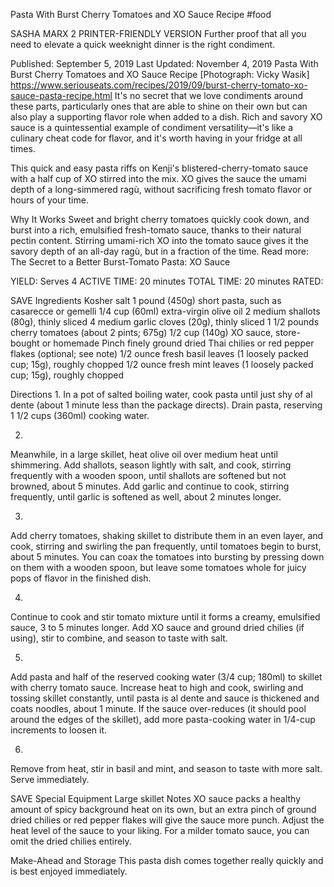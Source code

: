Pasta With Burst Cherry Tomatoes and XO Sauce Recipe
#food 

SASHA MARX
2     PRINTER-FRIENDLY VERSION
Further proof that all you need to elevate a quick weeknight dinner is the right condiment.

Published: September 5, 2019 Last Updated: November 4, 2019
Pasta With Burst Cherry Tomatoes and XO Sauce Recipe
[Photograph: Vicky Wasik]
https://www.seriouseats.com/recipes/2019/09/burst-cherry-tomato-xo-sauce-pasta-recipe.html
It's no secret that we love condiments around these parts, particularly ones that are able to shine on their own but can also play a supporting flavor role when added to a dish. Rich and savory XO sauce is a quintessential example of condiment versatility—it's like a culinary cheat code for flavor, and it's worth having in your fridge at all times.

This quick and easy pasta riffs on Kenji's blistered-cherry-tomato sauce with a half cup of XO stirred into the mix. XO gives the sauce the umami depth of a long-simmered ragù, without sacrificing fresh tomato flavor or hours of your time.

Why It Works
Sweet and bright cherry tomatoes quickly cook down, and burst into a rich, emulsified fresh-tomato sauce, thanks to their natural pectin content.
Stirring umami-rich XO into the tomato sauce gives it the savory depth of an all-day ragù, but in a fraction of the time.
Read more: The Secret to a Better Burst-Tomato Pasta: XO Sauce

YIELD:
Serves 4
ACTIVE TIME:
20 minutes
TOTAL TIME:
20 minutes
RATED:
    
 SAVE
Ingredients
Kosher salt
1 pound (450g) short pasta, such as casarecce or gemelli
1/4 cup (60ml) extra-virgin olive oil
2 medium shallots (80g), thinly sliced
4 medium garlic cloves (20g), thinly sliced
1 1/2 pounds cherry tomatoes (about 2 pints; 675g)
1/2 cup (140g) XO sauce, store-bought or homemade
Pinch finely ground dried Thai chilies or red pepper flakes (optional; see note)
1/2 ounce fresh basil leaves (1 loosely packed cup; 15g), roughly chopped
1/2 ounce fresh mint leaves (1 loosely packed cup; 15g), roughly chopped

Directions
1.
In a pot of salted boiling water, cook pasta until just shy of al dente (about 1 minute less than the package directs). Drain pasta, reserving 1 1/2 cups (360ml) cooking water.

2.
Meanwhile, in a large skillet, heat olive oil over medium heat until shimmering. Add shallots, season lightly with salt, and cook, stirring frequently with a wooden spoon, until shallots are softened but not browned, about 5 minutes. Add garlic and continue to cook, stirring frequently, until garlic is softened as well, about 2 minutes longer.

3.
Add cherry tomatoes, shaking skillet to distribute them in an even layer, and cook, stirring and swirling the pan frequently, until tomatoes begin to burst, about 5 minutes. You can coax the tomatoes into bursting by pressing down on them with a wooden spoon, but leave some tomatoes whole for juicy pops of flavor in the finished dish.

4.
Continue to cook and stir tomato mixture until it forms a creamy, emulsified sauce, 3 to 5 minutes longer. Add XO sauce and ground dried chilies (if using), stir to combine, and season to taste with salt.

5.
Add pasta and half of the reserved cooking water (3/4 cup; 180ml) to skillet with cherry tomato sauce. Increase heat to high and cook, swirling and tossing skillet constantly, until pasta is al dente and sauce is thickened and coats noodles, about 1 minute. If the sauce over-reduces (it should pool around the edges of the skillet), add more pasta-cooking water in 1/4-cup increments to loosen it.

6.
Remove from heat, stir in basil and mint, and season to taste with more salt. Serve immediately.

 SAVE
Special Equipment
Large skillet
Notes
XO sauce packs a healthy amount of spicy background heat on its own, but an extra pinch of ground dried chilies or red pepper flakes will give the sauce more punch. Adjust the heat level of the sauce to your liking. For a milder tomato sauce, you can omit the dried chilies entirely.

Make-Ahead and Storage
This pasta dish comes together really quickly and is best enjoyed immediately.